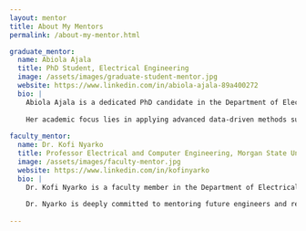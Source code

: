 ```yaml
---
layout: mentor
title: About My Mentors
permalink: /about-my-mentor.html

graduate_mentor:
  name: Abiola Ajala
  title: PhD Student, Electrical Engineering
  image: /assets/images/graduate-student-mentor.jpg
  website: https://www.linkedin.com/in/abiola-ajala-89a400272
  bio: |
    Abiola Ajala is a dedicated PhD candidate in the Department of Electrical and Computer Engineering at Morgan State University. With a strong background in machine learning and AI applications, Abiola serves as the graduate mentor for the 2025 Summer AI Research Institute project titled "AI-Driven Flight Delay Prediction Model for Climate-Resilient Airspace Management.
    
    Her academic focus lies in applying advanced data-driven methods such as Random Forest, XGBoost, and Long Short-Term Memory (LSTM) networks to tackle real-world challenges. As a mentor, she brings both technical expertise and practical experience in developing predictive models and interactive dashboards that support climate resilience in aviation. Throughout the summer, Abiola works closely with undergraduate researchers, guiding them through data preprocessing, model building, explainable AI techniques (like SHAP and LIME), and effective science communication. Her leadership and mentorship foster a collaborative environment that emphasizes critical thinking, hands-on learning, and real-world impact.
    
faculty_mentor:
  name: Dr. Kofi Nyarko
  title: Professor Electrical and Computer Engineering, Morgan State University
  image: /assets/images/faculty-mentor.jpg
  website: https://www.linkedin.com/in/kofinyarko
  bio: |
    Dr. Kofi Nyarko is a faculty member in the Department of Electrical and Computer Engineering at Morgan State University. He serves as the faculty lead for the 2025 Summer AI Research Institute project titled "AI-Driven Flight Delay Prediction Model for Climate-Resilient Airspace Management.
    
    Dr. Nyarko is deeply committed to mentoring future engineers and researchers, fostering innovation in artificial intelligence, machine learning, and their real-world applications in critical infrastructure such as aviation. His vision for this project emphasizes both technical excellence and societal relevance—helping students explore how AI can enhance climate resilience in transportation systems. As the faculty mentor, Dr. Nyarko provides strategic guidance, facilitates in-person discussions, and ensures students develop a strong foundation in research methodology, data science, and ethical AI development. His leadership helps students bridge the gap between academic theory and practical implementation, preparing them for careers in cutting-edge technological fields.
  
---
```

